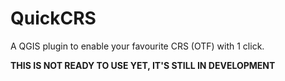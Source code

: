 # QuickCRS

A QGIS plugin to enable your favourite CRS (OTF) with 1 click.

**THIS IS NOT READY TO USE YET, IT'S STILL IN DEVELOPMENT**

